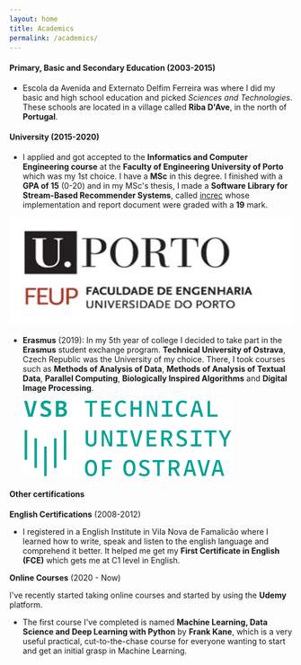 ```yaml
---
layout: home
title: Academics
permalink: /academics/
---
```



#### Primary, Basic and Secondary Education (2003-2015)
- Escola da Avenida and Externato Delfim Ferreira was where I did my basic and high school education and picked *Sciences and Technologies*. These schools are located in a village called **Riba D'Ave**, in the north of **Portugal**.

#### University (2015-2020)
- I applied and got accepted to the **Informatics and Computer Engineering course** at the **Faculty of Engineering University of Porto** which was my 1st choice.
I have a **MSc** in this degree.
I finished with a **GPA of 15** (0-20) and in my MSc's thesis, I made a **Software Library for Stream-Based Recommender Systems**, called [increc](https://pypi.org/project/increc/) whose implementation and report document were graded with a **19** mark.

![FEUP](/assets/img/academics/feup.png)

- **Erasmus** (2019):  In my 5th year of college I decided to take part in the **Erasmus** student exchange program.
**Technical University of Ostrava**, Czech Republic was the University of my choice. There, I took courses such as **Methods of Analysis of Data**, **Methods of Analysis of Textual Data**, **Parallel Computing**, **Biologically Inspired Algorithms** and **Digital Image Processing**.

  ![VSB](/assets/img/academics/vsb.png)

#### Other certifications

**English Certifications** (2008-2012)

- I registered in a English Institute in Vila Nova de Famalicão where I learned how to write, speak and listen to the english language and comprehend it better. It helped me get my **First Certificate in English (FCE)** which gets me at C1 level in English.

**Online Courses** (2020 - Now)

I've recently started taking online courses and started by using the **Udemy** platform.

 - The first course I've completed is named **Machine Learning, Data Science and Deep Learning with Python** by **Frank Kane**, which is a very useful practical, cut-to-the-chase course for everyone wanting to start and get an initial grasp in Machine Learning.
